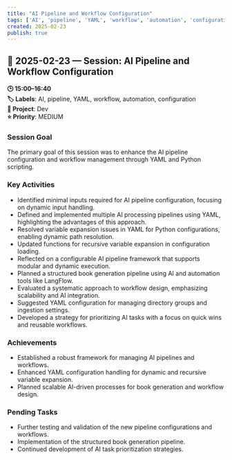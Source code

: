 ```yaml
---
title: "AI Pipeline and Workflow Configuration"
tags: ['AI', 'pipeline', 'YAML', 'workflow', 'automation', 'configuration']
created: 2025-02-23
publish: true
---
```


## 📅 2025-02-23 — Session: AI Pipeline and Workflow Configuration

**🕒 15:00–16:40**  
**🏷️ Labels**: AI, pipeline, YAML, workflow, automation, configuration  
**📂 Project**: Dev  
**⭐ Priority**: MEDIUM  


### Session Goal
The primary goal of this session was to enhance the AI pipeline configuration and workflow management through YAML and Python scripting.

### Key Activities
- Identified minimal inputs required for AI pipeline configuration, focusing on dynamic input handling.
- Defined and implemented multiple AI processing pipelines using YAML, highlighting the advantages of this approach.
- Resolved variable expansion issues in YAML for Python configurations, enabling dynamic path resolution.
- Updated functions for recursive variable expansion in configuration loading.
- Reflected on a configurable AI pipeline framework that supports modular and dynamic execution.
- Planned a structured book generation pipeline using AI and automation tools like LangFlow.
- Evaluated a systematic approach to workflow design, emphasizing scalability and AI integration.
- Suggested YAML configuration for managing directory groups and ingestion settings.
- Developed a strategy for prioritizing AI tasks with a focus on quick wins and reusable workflows.

### Achievements
- Established a robust framework for managing AI pipelines and workflows.
- Enhanced YAML configuration handling for dynamic and recursive variable expansion.
- Planned scalable AI-driven processes for book generation and workflow design.

### Pending Tasks
- Further testing and validation of the new pipeline configurations and workflows.
- Implementation of the structured book generation pipeline.
- Continued development of AI task prioritization strategies.
